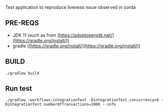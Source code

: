 Test application to reproduce liveness issue observed in corda

## PRE-REQS
- JDK 11 (such as from [https://adoptopenjdk.net/](https://gradle.org/install/))
- gradle ([https://gradle.org/install/](https://gradle.org/install/))

## BUILD
```
./gradlew build
```

## Run test

```
./gradlew :workflows:integrationTest -DintegrationTest.concurrency=8 -DintegrationTest.numberOfTransactions=1000 --info
```